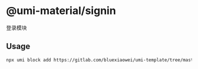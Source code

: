 # @umi-material/signin

登录模块

## Usage
```sh
npx umi block add https://gitlab.com/bluexiaowei/umi-template/tree/master/block/signin
```
